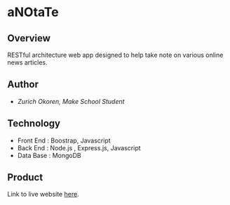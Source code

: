 # aNOtaTe

## Overview
RESTful architecture web app designed to help take note on various online news articles.


## Author

* <i>Zurich Okoren, Make School Student</i>

## Technology

* Front End : Boostrap, Javascript
* Back End : Node.js , Express.js, Javascript
* Data Base : MongoDB


## Product

Link to live website <a href="https://basic-journal-zo.herokuapp.com">here</a>.
